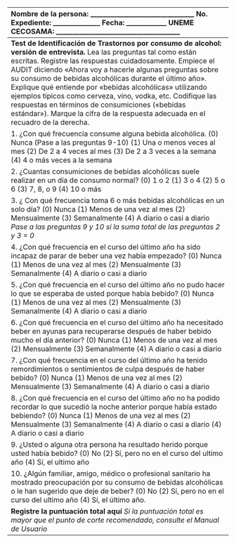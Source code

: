 

| Nombre de la persona: \_\_\_\_\_\_\_\_\_\_\_\_\_\_\_\_\_\_\_\_\_\_\_\_\_\_\_\_\_\_\_    No. Expediente: \_\_\_\_\_\_\_\_\_\_\_\_\_\_       Fecha: \_\_\_\_\_\_\_\_\_\_\_\_ UNEME CECOSAMA: \_\_\_\_\_\_\_\_\_\_\_\_\_\_\_\_\_\_\_\_\_\_\_\_\_\_\_\_\_\_\_\_\_\_\_\_\_  |
| :---- |
| **Test de Identificación de Trastornos por consumo de alcohol:** **versión de entrevista.** Lea las preguntas tal como están escritas. Registre las respuestas cuidadosamente. Empiece el AUDIT diciendo «Ahora voy a hacerle algunas preguntas sobre su consumo de bebidas alcohólicas durante el último año».  Explique qué entiende por «bebidas alcohólicas» utilizando ejemplos típicos como cerveza, vino, vodka, etc. Codifique las respuestas en términos de consumiciones («bebidas estándar»). Marque la cifra de la respuesta adecuada en el recuadro de la derecha.  |
|  1\. ¿Con qué frecuencia consume alguna bebida alcohólica. (0) Nunca (Pase a las preguntas 9-10) (1) Una o menos veces al mes (2) De 2 a 4 veces al mes (3) De 2 a 3 veces a la semana  (4) 4 o más veces a la semana |
|  2\. ¿Cuantas consumiciones de bebidas alcohólicas suele realizar en un día de consumo normal? (0) 1 o 2  (1) 3 o 4 (2) 5 o 6  (3) 7, 8, o 9   (4) 10 o más |
| 3\. ¿ Con qué frecuencia toma 6 o más bebidas alcohólicas en un solo día? (0) Nunca (1) Menos de una vez al mes (2) Mensualmente (3) Semanalmente (4) A diario o casi a diario  *Pase a las preguntas 9 y 10 sí la suma total de las preguntas 2 y 3 \= 0* |
| 4\. ¿Con qué frecuencia en el curso del último año ha sido incapaz de parar de beber una vez había empezado? (0) Nunca (1) Menos de una vez al mes (2) Mensualmente (3) Semanalmente  (4) A diario o casi a diario |
| 5\. ¿Con qué frecuencia en el curso del último año no pudo  hacer  lo que  se esperaba de usted porque había  bebido? (0) Nunca (1) Menos de una vez al mes (2) Mensualmente (3) Semanalmente  (4) A diario o casi a diario |
|  6\. ¿Con qué frecuencia en el curso del último año ha necesitado beber en ayunas para recuperarse después de haber bebido mucho el día anterior?    (0) Nunca    (1) Menos de una vez al mes    (2) Mensualmente    (3) Semanalmente    (4) A diario o casi a diario |
|  7\. ¿Con qué frecuencia en el curso del último año ha tenido remordimientos o sentimientos de culpa después de haber bebido?     (0) Nunca     (1) Menos de una vez al mes     (2) Mensualmente     (3) Semanalmente     (4) A diario o casi a diario |
|  8\. ¿Con qué frecuencia en el curso del último año no ha podido recordar lo que sucedió la noche anterior porque había estado bebiendo?     (0) Nunca     (1) Menos de una vez al mes     (2) Mensualmente     (3) Semanalmente           (4) A diario o casi a diario (4) A diario o casi a diario |
| 9\. ¿Usted o alguna otra persona ha resultado herido porque usted había bebido?    (0) No    (2) Sí, pero no en el curso del ultimo año    (4) Sí, el ultimo  año |
| 10\.  ¿Algún familiar, amigo, médico o profesional sanitario ha mostrado preocupación por su consumo de bebidas alcohólicas o le han sugerido que deje de beber? (0) No (2) Sí, pero no en el curso del ultimo año (4) Sí, el último año. |
| **Registre la puntuación total aquí**  *Si la puntuación total es mayor  que  el punto de corte  recomendado, consulte el Manual  de Usuario* |


